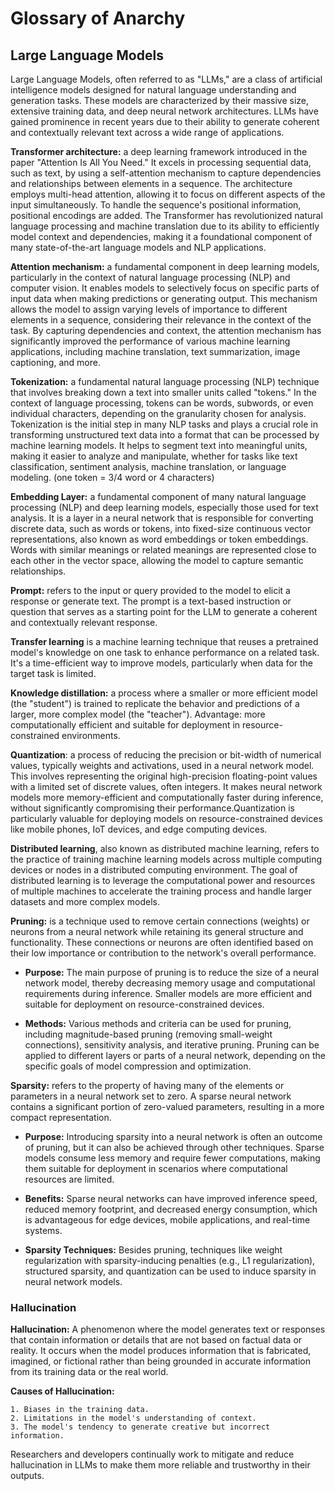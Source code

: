 # Glossary of Anarchy

## Large Language Models

Large Language Models, often referred to as "LLMs," are a class of artificial intelligence models designed for natural language understanding and generation tasks. These models are characterized by their massive size, extensive training data, and deep neural network architectures. LLMs have gained prominence in recent years due to their ability to generate coherent and contextually relevant text across a wide range of applications.

**Transformer architecture:** a deep learning framework introduced in the paper "Attention Is All You Need." It excels in processing sequential data, such as text, by using a self-attention mechanism to capture dependencies and relationships between elements in a sequence. The architecture employs multi-head attention, allowing it to focus on different aspects of the input simultaneously. To handle the sequence's positional information, positional encodings are added. The Transformer has revolutionized natural language processing and machine translation due to its ability to efficiently model context and dependencies, making it a foundational component of many state-of-the-art language models and NLP applications.

**Attention mechanism:** a fundamental component in deep learning models, particularly in the context of natural language processing (NLP) and computer vision. It enables models to selectively focus on specific parts of input data when making predictions or generating output. This mechanism allows the model to assign varying levels of importance to different elements in a sequence, considering their relevance in the context of the task. By capturing dependencies and context, the attention mechanism has significantly improved the performance of various machine learning applications, including machine translation, text summarization, image captioning, and more.

**Tokenization:** a fundamental natural language processing (NLP) technique that involves breaking down a text into smaller units called "tokens." In the context of language processing, tokens can be words, subwords, or even individual characters, depending on the granularity chosen for analysis. Tokenization is the initial step in many NLP tasks and plays a crucial role in transforming unstructured text data into a format that can be processed by machine learning models. It helps to segment text into meaningful units, making it easier to analyze and manipulate, whether for tasks like text classification, sentiment analysis, machine translation, or language modeling. (one token = 3/4 word or 4 characters)

**Embedding Layer:** a fundamental component of many natural language processing (NLP) and deep learning models, especially those used for text analysis. It is a layer in a neural network that is responsible for converting discrete data, such as words or tokens, into fixed-size continuous vector representations, also known as word embeddings or token embeddings. Words with similar meanings or related meanings are represented close to each other in the vector space, allowing the model to capture semantic relationships.

**Prompt:** refers to the input or query provided to the model to elicit a response or generate text. The prompt is a text-based instruction or question that serves as a starting point for the LLM to generate a coherent and contextually relevant response.

**Transfer learning** is a machine learning technique that reuses a pretrained model's knowledge on one task to enhance performance on a related task. It's a time-efficient way to improve models, particularly when data for the target task is limited.

**Knowledge distillation:** a process where a smaller or more efficient model (the "student") is trained to replicate the behavior and predictions of a larger, more complex model (the "teacher"). Advantage: more computationally efficient and suitable for deployment in resource-constrained environments.

**Quantization**: a process of reducing the precision or bit-width of numerical values, typically weights and activations, used in a neural network model. This involves representing the original high-precision floating-point values with a limited set of discrete values, often integers.
It makes neural network models more memory-efficient and computationally faster during inference, without significantly compromising their performance.Quantization is particularly valuable for deploying models on resource-constrained devices like mobile phones, IoT devices, and edge computing devices.

**Distributed learning**, also known as distributed machine learning, refers to the practice of training machine learning models across multiple computing devices or nodes in a distributed computing environment. The goal of distributed learning is to leverage the computational power and resources of multiple machines to accelerate the training process and handle larger datasets and more complex models.

**Pruning:** is a technique used to remove certain connections (weights) or neurons from a neural network while retaining its general structure and functionality. These connections or neurons are often identified based on their low importance or contribution to the network's overall performance.

- **Purpose:** The main purpose of pruning is to reduce the size of a neural network model, thereby decreasing memory usage and computational requirements during inference. Smaller models are more efficient and suitable for deployment on resource-constrained devices.

- **Methods:** Various methods and criteria can be used for pruning, including magnitude-based pruning (removing small-weight connections), sensitivity analysis, and iterative pruning. Pruning can be applied to different layers or parts of a neural network, depending on the specific goals of model compression and optimization.

**Sparsity:** refers to the property of having many of the elements or parameters in a neural network set to zero. A sparse neural network contains a significant portion of zero-valued parameters, resulting in a more compact representation.

- **Purpose:** Introducing sparsity into a neural network is often an outcome of pruning, but it can also be achieved through other techniques. Sparse models consume less memory and require fewer computations, making them suitable for deployment in scenarios where computational resources are limited.

- **Benefits:** Sparse neural networks can have improved inference speed, reduced memory footprint, and decreased energy consumption, which is advantageous for edge devices, mobile applications, and real-time systems.

- **Sparsity Techniques:** Besides pruning, techniques like weight regularization with sparsity-inducing penalties (e.g., L1 regularization), structured sparsity, and quantization can be used to induce sparsity in neural network models.

### Hallucination

**Hallucination:** A phenomenon where the model generates text or responses that contain information or details that are not based on factual data or reality. It occurs when the model produces information that is fabricated, imagined, or fictional rather than being grounded in accurate information from its training data or the real world.

**Causes of Hallucination:**

    1. Biases in the training data.
    2. Limitations in the model's understanding of context.
    3. The model's tendency to generate creative but incorrect information.

Researchers and developers continually work to mitigate and reduce hallucination in LLMs to make them more reliable and trustworthy in their outputs.
